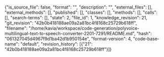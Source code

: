 {"is_source_file": false, "format": "", "description": "", "external_files": [], "external_methods": [], "published": [], "classes": [], "methods": [], "calls": [], "search-terms": [], "state": 2, "file_id": 1, "knowledge_revision": 21, "git_revision": "42b0b418188ae09a2a81bc4f8168c25729b618ff", "filename": "/home/kavia/workspace/code-generation/polyvoice-multilingual-text-to-speech-converter-2201-7291/README.md", "hash": "061327045d4967f9d1ba42d1b950154e", "format-version": 4, "code-base-name": "default", "revision_history": [{"21": "42b0b418188ae09a2a81bc4f8168c25729b618ff"}]}